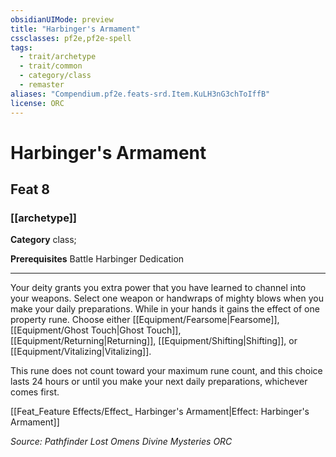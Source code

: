 ```yaml
---
obsidianUIMode: preview
title: "Harbinger's Armament"
cssclasses: pf2e,pf2e-spell
tags:
  - trait/archetype
  - trait/common
  - category/class
  - remaster
aliases: "Compendium.pf2e.feats-srd.Item.KuLH3nG3chToIffB"
license: ORC
---
```

# Harbinger's Armament
## Feat 8
### [[archetype]]

**Category** class; 



**Prerequisites** Battle Harbinger Dedication
* * *
Your deity grants you extra power that you have learned to channel into your weapons. Select one weapon or handwraps of mighty blows when you make your daily preparations. While in your hands it gains the effect of one property rune. Choose either [[Equipment/Fearsome|Fearsome]], [[Equipment/Ghost Touch|Ghost Touch]], [[Equipment/Returning|Returning]], [[Equipment/Shifting|Shifting]], or [[Equipment/Vitalizing|Vitalizing]].

This rune does not count toward your maximum rune count, and this choice lasts 24 hours or until you make your next daily preparations, whichever comes first.

[[Feat_Feature Effects/Effect_ Harbinger's Armament|Effect: Harbinger's Armament]]

*Source: Pathfinder Lost Omens Divine Mysteries*
*ORC*